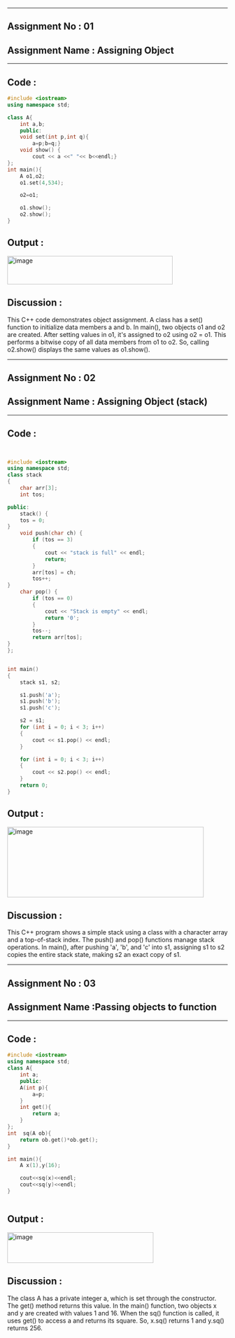 ----------
## **Assignment No : 01**

## **Assignment Name : Assigning Object**

----------

## **Code :**
```Cpp
#include <iostream>
using namespace std;

class A{
    int a,b;
    public:
    void set(int p,int q){
        a=p;b=q;}
    void show() {
        cout << a <<" "<< b<<endl;}
};
int main(){
    A o1,o2;
    o1.set(4,534);

    o2=o1; 

    o1.show();
    o2.show();
}

```

## **Output :**

<img width="378" height="65" alt="image" src="https://github.com/user-attachments/assets/f32b7c3e-1a0f-4e0f-97a6-316591d94801" />

## **Discussion :**
This C++ code demonstrates object assignment. A class has a set() function to initialize data members a and b. In main(), two objects o1 and o2 are created. After setting values in o1, it's assigned to o2 using o2 = o1. This performs a bitwise copy of all data members from o1 to o2. So, calling o2.show() displays the same values as o1.show().




----------
## **Assignment No : 02**

## **Assignment Name : Assigning Object (stack)**

----------

## **Code :**
```Cpp


#include <iostream>
using namespace std;
class stack
{
    char arr[3];
    int tos;

public:
    stack() {
    tos = 0;
}
    void push(char ch) {
        if (tos == 3)
        {
            cout << "stack is full" << endl;
            return;
        }
        arr[tos] = ch;
        tos++;
}
    char pop() {
        if (tos == 0)
        {
            cout << "Stack is empty" << endl;
            return '0';
        }
        tos--;
        return arr[tos];
}
};


int main()
{
    stack s1, s2;

    s1.push('a');
    s1.push('b');
    s1.push('c');

    s2 = s1; 
    for (int i = 0; i < 3; i++)
    {
        cout << s1.pop() << endl;
    }

    for (int i = 0; i < 3; i++)
    {
        cout << s2.pop() << endl;
    }
    return 0;
}


```

## **Output :**

<img width="449" height="161" alt="image" src="https://github.com/user-attachments/assets/bfe4957c-5e2c-42a8-ab16-4c337ed9fbbc" />

## **Discussion :**
This C++ program shows a simple stack using a class with a character array and a top-of-stack index. The push() and pop() functions manage stack operations. In main(), after pushing 'a', 'b', and 'c' into s1, assigning s1 to s2 copies the entire stack state, making s2 an exact copy of s1.





----------
## **Assignment No : 03**

## **Assignment Name :Passing objects to function**

----------

## **Code :**
```Cpp
#include <iostream>
using namespace std;
class A{
    int a;
    public:
    A(int p){
        a=p;
    }
    int get(){
        return a;
    }
};
int  sq(A ob){
    return ob.get()*ob.get();
}

int main(){
    A x(1),y(16);

    cout<<sq(x)<<endl;
    cout<<sq(y)<<endl;
}



```

## **Output :**

<img width="334" height="70" alt="image" src="https://github.com/user-attachments/assets/61fc3d05-77f6-42ed-ba86-fb72d10ba064" />

## **Discussion :**

The class A has a private integer a, which is set through the constructor. The get() method returns this value. In the main() function, two objects x and y are created with values 1 and 16. When the sq() function is called, it uses get() to access a and returns its square. So, x.sq() returns 1 and y.sq() returns 256.

